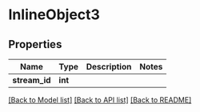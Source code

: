 # InlineObject3

## Properties
Name | Type | Description | Notes
------------ | ------------- | ------------- | -------------
**stream_id** | **int** |  | 

[[Back to Model list]](../README.md#documentation-for-models) [[Back to API list]](../README.md#documentation-for-api-endpoints) [[Back to README]](../README.md)


